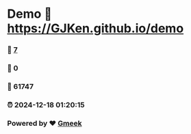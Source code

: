 # Demo :link: https://GJKen.github.io/demo 
### :page_facing_up: [7](https://GJKen.github.io/demo/tag.html) 
### :speech_balloon: 0 
### :hibiscus: 61747 
### :alarm_clock: 2024-12-18 01:20:15 
### Powered by :heart: [Gmeek](https://github.com/Meekdai/Gmeek)
